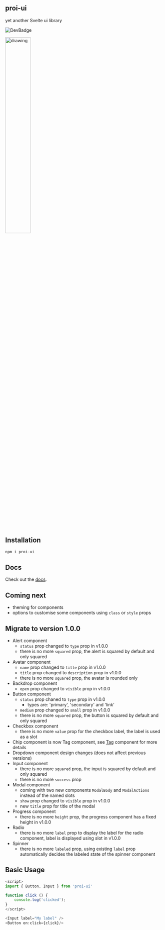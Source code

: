## proi-ui

yet another Svelte ui library

![DevBadge](https://img.shields.io/badge/development-in%20progress-green)

<img src="https://github.com/specialdoom/proi-ui/blob/master/src/assets/logo.png" alt="drawing" width="40%"/>

## Installation
```bash
npm i proi-ui
```

## Docs

Check out the [docs](https://specialdoom.github.io/proi-ui/).

## Coming next
- theming for components
- options to customise some components using `class` or `style` props

## Migrate to version 1.0.0

- Alert component
  - `status` prop changed to `type` prop in v1.0.0
  - there is no more `squared` prop, the alert is squared by default and only squared
- Avatar component
  - `name` prop changed to `title` prop in v1.0.0
  - `title` prop changed to `description` prop in v1.0.0
  - there is no more `squared` prop, the avatar is rounded only
- Backdrop component
  - `open` prop changed to `visible` prop in v1.0.0
- Button component
  - `status` prop chaned to `type` prop in v1.0.0
    - types are: 'primary', 'secondary' and 'link'
  - `medium` prop changed to `small` prop in v1.0.0
  - there is no more `squared` prop, the button is squared by default and only squared
- Checkbox component
  - there is no more `value` prop for the checkbox label, the label is used as a slot
- Chip component is now Tag component, see [Tag](https://github.com/specialdoom/proi-ui/tree/master/src/components/tag) component for more details
- Dropdown component design changes (does not affect previous versions)
- Input component
  - there is no more `squared` prop, the input is squared by default and only squared
  - there is no more `success` prop
- Modal component
  - coming with two new components `ModalBody` and `ModalActions` instead of the named slots
  - `show` prop changed to `visible` prop in v1.0.0
  - new `title` prop for title of the modal
- Progress component
  - there is no more `height` prop, the progress component has a fixed height in v1.0.0
- Radio
  - there is no more `label` prop to display the label for the radio component, label is displayed using slot in v1.0.0
- Spinner
  - there is no more `labeled` prop, using existing `label` prop automatically decides the labeled state of the spinner component

## Basic Usage

```javascript
<script>
import { Button, Input } from 'proi-ui'

function click () {
    console.log('clicked');
}
</script>

<Input label="My label" />
<Button on:click={click}/>
```
